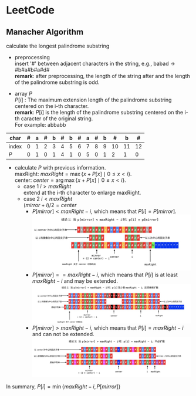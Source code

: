 # LeetCode

## Manacher Algorithm
calculate the longest palindrome substring

- preprocessing<br>
insert '#' between adjacent characters in the string, e.g.,
babad $\rightarrow$ #b#a#b#a#d#<br>
**remark**: after preprocessing, the length of the string after
and the length of the palindrome substring is odd.

- array $P$<br>
$P[i]$ : The maximum extension length of the palindrome substring centered on the i-th character.<br>
**remark**: $P[i]$ is the length of the palindrome substring centered on the i-th caracter of the original string.<br>
For example: abbabb

char|#|a|#|b|#|b|#|a|#|b|#|b|#
--|--|--|--|--|--|--|--|--|--|--|--|--|--
index|0|1|2|3|4|5|6|7|8|9|10|11|12
$P$|0|1|0|1|4|1|0|5|0|1|2|1|0

- calculate $P$ with previous information.<br>
maxRight: $maxRight = \max\{x + P[x] \mid 0 \le x < i\}$.<br>
center: $center = \arg\max\{x + P[x]\mid 0\le x<i\}$.
   * case 1 $i > maxRight$<br>
   extend at the i-th character to enlarge maxRight.
   * case 2 $i < maxRight$<br>
   $(mirror + i) / 2 = center$
      * $P[mirror] < maxRight - i$, which means that $P[i] = P[mirror]$.<br>
      ![avatar](https://github.com/gaoxy914/LeetCode/blob/master/images/manacher1.jpg)
      * $P[mirror] == maxRight - i$, which means that $P[i]$ is at least $maxRight - i$ and may be extended.<br>
      ![avatar](https://github.com/gaoxy914/Leetcode/blob/master/images/manacher2.jpg)
      * $P[mirror] > maxRight - i$, which means that $P[i] = maxRight - i$ and can not be extended.<br>
      ![avatar](https://github.com/gaoxy914/Leetcode/blob/master/images/manacher3.jpg)



In summary, $P[i] = \min\{maxRight - i, P[mirror]\}$
